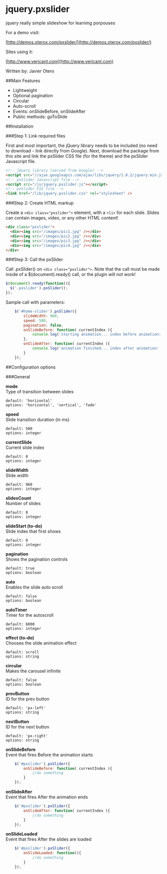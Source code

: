 jquery.pxslider
===============

jquery really simple slideshow for learning porpouses

For a demo visit:

[http://demos.oterox.com/pxslider/](http://demos.oterox.com/pxslider/)

Sites using it:

[http://www.vericant.com](http://www.vericant.com)

Written by: Javier Otero 

##Main Features
- Lightweight
- Optional pagination
- Circular
- Auto-scroll
- Events: onSlideBefore, onSlideAfter
- Public methods: goToSlide

##Installation

###Step 1: Link required files

First and most important, the jQuery library needs to be included (no need to download - link directly from Google). Next, download the package from this site and link the pxSlider CSS file (for the theme) and the pxSlider Javascript file.

```html
<!-- jQuery library (served from Google) -->
<script src="//ajax.googleapis.com/ajax/libs/jquery/1.8.2/jquery.min.js"></script>
<!-- pxSlider Javascript file -->
<script src="/js/jquery.pxslider.js"></script>
<!-- pxSlider CSS file -->
<link href="/lib/jquery.pxslider.css" rel="stylesheet" />
```

###Step 2: Create HTML markup

Create a `<div class="pxslider">` element, with a `<li>` for each slide. Slides can contain images, video, or any other HTML content!

```html
<div class="pxslider">
  <div><img src="/images/pic1.jpg" /></div>
  <div><img src="/images/pic2.jpg" /></div>
  <div><img src="/images/pic3.jpg" /></div>
  <div><img src="/images/pic4.jpg" /></div>
</div>
```

###Step 3: Call the pxSlider

Call .pxSlider() on `<div class="pxslider">`. Note that the call must be made inside of a $(document).ready() call, or the plugin will not work!

```javascript
$(document).ready(function(){
  $('.pxslider').pxSlider();
});
```
Sample call with parameters:
```javascript
	$('#home-slider').pxSlider({
	    slideWidth: 960,
	    speed: 500,
	    pagination: false,
		onSlideBefore: function( currentIndex ){
			console.log('starting animation... index before animation: ' + currentIndex );
		},
		onSlideAfter: function( currentIndex ){
			console.log('animation finished... index after animation: ' + currentIndex );
		}
	});
```

##Configuration options

###General

**mode**  
Type of transition between slides
```
default: 'horizontal'  
options: 'horizontal', 'vertical', 'fade'
```

**speed**  
Slide transition duration (in ms)
```
default: 500  
options: integer
```
				
**currentSlide**  
Current slide index
```
default: 0  
options: integer
```

**slideWidth**  
Slide width
```
default: 960  
options: integer
```

**slidesCount**  
Number of slides
```
default: 0  
options: integer
```

**slideStart (to-do)**  
Slide index that first shows
```
default: 0  
options: integer
```

**pagination**  
Shows the pagination controls
```
default: true  
options: boolean
```

**auto**  
Enables the slide auto scroll
```
default: false  
options: boolean
```

**autoTimer**  
Timer for the autoscroll
```
default: 6000  
options: integer
```

**effect (to-do)**  
Chooses the slide animation effect
```
default: scroll  
options: string
```

**circular**  
Makes the carousel infinite
```
default: false  
options: boolean
```

**prevButton**  
ID for the prev button
```
default: 'px-left'  
options: string
```

**nextButton**  
ID for the next button
```
default: 'px-right'  
options: string
```

**onSlideBefore**  
Event that fires Before the animation starts
```javascript
	$('#pxslider').pxSlider({
		onSlideBefore: function( currentIndex ){
			//do something
		}
	});
```

**onSlideAfter**  
Event that fires After the animation ends
```javascript
	$('#pxslider').pxSlider({
		onSlideAfter: function( currentIndex ){
			//do something
		}
	});
```

**onSlideLoaded**  
Event that fires After the slides are loaded
```javascript
	$('#pxslider').pxSlider({
		onSlideLoaded: function(){
			//do something
		}
	});
```
